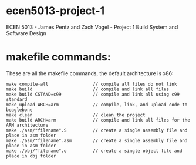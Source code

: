 # ecen5013-project-1
ECEN 5013 - James Pentz and Zach Vogel - Project 1 Build System and Software Design

# makefile commands:
These are all the makefile commands, the default architecture is x86:
```
make compile-all                 // compile all files do not link
make build                       // compile and link all files
make build CSTAND=c99            // compile and link all using c99 standard
make upload ARCH=arm             // compile, link, and upload code to beaglebone
make clean                       // clean the project
make build ARCH=arm              // compile and link all files for the ARM architecture
make ./asm/"filename".S          // create a single assembly file and place in asm folder
make ./asm/"filename".asm        // create a single assembly file and place in asm folder
make ./obj/"filename".o          // create a single object file and place in obj folder
```
